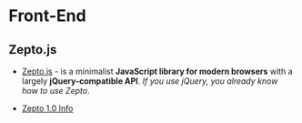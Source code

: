 # Front-End

## Zepto.js

* [Zepto.js](http://zeptojs.com/) -  is a minimalist **JavaScript library for modern browsers** with a largely **jQuery-compatible API**. _If you use jQuery, you already know how to use Zepto_.

* [Zepto 1.0 Info](http://mir.aculo.us/2013/03/04/zepto-1-0/)